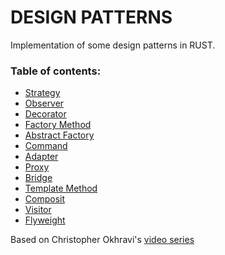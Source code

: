 DESIGN PATTERNS
===============

Implementation of some design patterns in RUST.

### Table of contents:

- [Strategy](strategy/)
- [Observer](observer/)  
- [Decorator](decorator/)  
- [Factory Method](factory_method/)  
- [Abstract Factory](abstract_factory/)  
- [Command](command/)  
- [Adapter](adapter/)  
- [Proxy](proxy/)  
- [Bridge](bridge/)  
- [Template Method](template_method/)  
- [Composit](composit/)  
- [Visitor](visitor/)  
- [Flyweight](flyweight/)  

Based on Christopher Okhravi's [video series](https://www.youtube.com/watch?v=v9ejT8FO-7I&list=PLrhzvIcii6GNjpARdnO4ueTUAVR9eMBpc)
